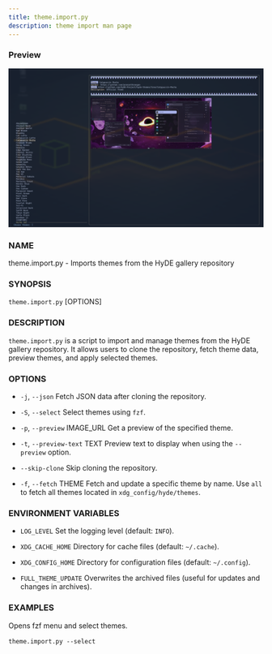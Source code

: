 ```yaml
---
title: theme.import.py
description: theme import man page
---
```


### Preview

![preview theme import](../../../assets/man-pages/theme.import/image.png)

### NAME

theme.import.py - Imports themes from the HyDE gallery repository

### SYNOPSIS

`theme.import.py` [OPTIONS]

### DESCRIPTION

`theme.import.py` is a script to import and manage themes from the HyDE gallery repository. It allows users to clone the repository, fetch theme data, preview themes, and apply selected themes.

### OPTIONS

- `-j`, `--json`
  Fetch JSON data after cloning the repository.

- `-S`, `--select`
  Select themes using `fzf`.

- `-p`, `--preview` IMAGE_URL
  Get a preview of the specified theme.

- `-t`, `--preview-text` TEXT
  Preview text to display when using the `--preview` option.

- `--skip-clone`
  Skip cloning the repository.

- `-f`, `--fetch` THEME
  Fetch and update a specific theme by name. Use `all` to fetch all themes located in `xdg_config/hyde/themes`.

### ENVIRONMENT VARIABLES

- `LOG_LEVEL`
  Set the logging level (default: `INFO`).

- `XDG_CACHE_HOME`
  Directory for cache files (default: `~/.cache`).

- `XDG_CONFIG_HOME`
  Directory for configuration files (default: `~/.config`).

- `FULL_THEME_UPDATE`
  Overwrites the archived files (useful for updates and changes in archives).

### EXAMPLES

Opens fzf menu and select themes.

```shell
theme.import.py --select
```
